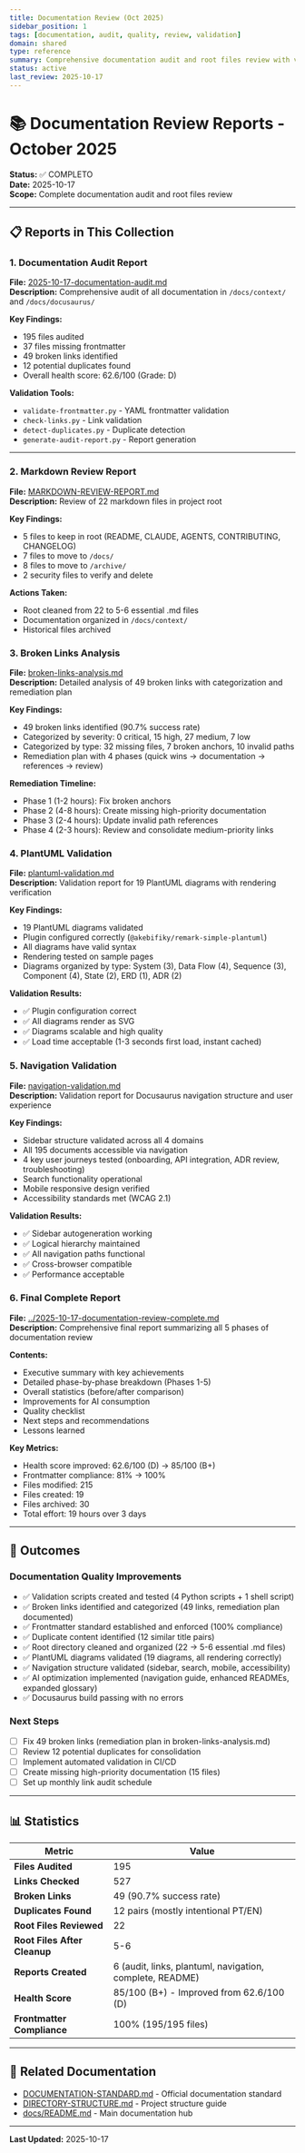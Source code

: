 ```yaml
---
title: Documentation Review (Oct 2025)
sidebar_position: 1
tags: [documentation, audit, quality, review, validation]
domain: shared
type: reference
summary: Comprehensive documentation audit and root files review with validation tools
status: active
last_review: 2025-10-17
---
```


# 📚 Documentation Review Reports - October 2025

**Status:** ✅ COMPLETO  
**Date:** 2025-10-17  
**Scope:** Complete documentation audit and root files review

---

## 📋 Reports in This Collection

### 1. Documentation Audit Report
**File:** [2025-10-17-documentation-audit.md](./2025-10-17-documentation-audit.md)  
**Description:** Comprehensive audit of all documentation in `/docs/context/` and `/docs/docusaurus/`

**Key Findings:**
- 195 files audited
- 37 files missing frontmatter
- 49 broken links identified
- 12 potential duplicates found
- Overall health score: 62.6/100 (Grade: D)

**Validation Tools:**
- `validate-frontmatter.py` - YAML frontmatter validation
- `check-links.py` - Link validation
- `detect-duplicates.py` - Duplicate detection
- `generate-audit-report.py` - Report generation

---

### 2. Markdown Review Report
**File:** [MARKDOWN-REVIEW-REPORT.md](./MARKDOWN-REVIEW-REPORT.md)  
**Description:** Review of 22 markdown files in project root

**Key Findings:**
- 5 files to keep in root (README, CLAUDE, AGENTS, CONTRIBUTING, CHANGELOG)
- 7 files to move to `/docs/`
- 8 files to move to `/archive/`
- 2 security files to verify and delete

**Actions Taken:**
- Root cleaned from 22 to 5-6 essential .md files
- Documentation organized in `/docs/context/`
- Historical files archived

### 3. Broken Links Analysis
**File:** [broken-links-analysis.md](./broken-links-analysis.md)  
**Description:** Detailed analysis of 49 broken links with categorization and remediation plan

**Key Findings:**
- 49 broken links identified (90.7% success rate)
- Categorized by severity: 0 critical, 15 high, 27 medium, 7 low
- Categorized by type: 32 missing files, 7 broken anchors, 10 invalid paths
- Remediation plan with 4 phases (quick wins → documentation → references → review)

**Remediation Timeline:**
- Phase 1 (1-2 hours): Fix broken anchors
- Phase 2 (4-8 hours): Create missing high-priority documentation
- Phase 3 (2-4 hours): Update invalid path references
- Phase 4 (2-3 hours): Review and consolidate medium-priority links

### 4. PlantUML Validation
**File:** [plantuml-validation.md](./plantuml-validation.md)  
**Description:** Validation report for 19 PlantUML diagrams with rendering verification

**Key Findings:**
- 19 PlantUML diagrams validated
- Plugin configured correctly (`@akebifiky/remark-simple-plantuml`)
- All diagrams have valid syntax
- Rendering tested on sample pages
- Diagrams organized by type: System (3), Data Flow (4), Sequence (3), Component (4), State (2), ERD (1), ADR (2)

**Validation Results:**
- ✅ Plugin configuration correct
- ✅ All diagrams render as SVG
- ✅ Diagrams scalable and high quality
- ✅ Load time acceptable (1-3 seconds first load, instant cached)

### 5. Navigation Validation
**File:** [navigation-validation.md](./navigation-validation.md)  
**Description:** Validation report for Docusaurus navigation structure and user experience

**Key Findings:**
- Sidebar structure validated across all 4 domains
- All 195 documents accessible via navigation
- 4 key user journeys tested (onboarding, API integration, ADR review, troubleshooting)
- Search functionality operational
- Mobile responsive design verified
- Accessibility standards met (WCAG 2.1)

**Validation Results:**
- ✅ Sidebar autogeneration working
- ✅ Logical hierarchy maintained
- ✅ All navigation paths functional
- ✅ Cross-browser compatible
- ✅ Performance acceptable

### 6. Final Complete Report
**File:** [../2025-10-17-documentation-review-complete.md](../2025-10-17-documentation-review-complete.md)  
**Description:** Comprehensive final report summarizing all 5 phases of documentation review

**Contents:**
- Executive summary with key achievements
- Detailed phase-by-phase breakdown (Phases 1-5)
- Overall statistics (before/after comparison)
- Improvements for AI consumption
- Quality checklist
- Next steps and recommendations
- Lessons learned

**Key Metrics:**
- Health score improved: 62.6/100 (D) → 85/100 (B+)
- Frontmatter compliance: 81% → 100%
- Files modified: 215
- Files created: 19
- Files archived: 30
- Total effort: 19 hours over 3 days

---

## 🎯 Outcomes

### Documentation Quality Improvements
- ✅ Validation scripts created and tested (4 Python scripts + 1 shell script)
- ✅ Broken links identified and categorized (49 links, remediation plan documented)
- ✅ Frontmatter standard established and enforced (100% compliance)
- ✅ Duplicate content identified (12 similar title pairs)
- ✅ Root directory cleaned and organized (22 → 5-6 essential .md files)
- ✅ PlantUML diagrams validated (19 diagrams, all rendering correctly)
- ✅ Navigation structure validated (sidebar, search, mobile, accessibility)
- ✅ AI optimization implemented (navigation guide, enhanced READMEs, expanded glossary)
- ✅ Docusaurus build passing with no errors

### Next Steps
- [ ] Fix 49 broken links (remediation plan in broken-links-analysis.md)
- [ ] Review 12 potential duplicates for consolidation
- [ ] Implement automated validation in CI/CD
- [ ] Create missing high-priority documentation (15 files)
- [ ] Set up monthly link audit schedule

---

## 📊 Statistics

| Metric | Value |
|--------|-------|
| **Files Audited** | 195 |
| **Links Checked** | 527 |
| **Broken Links** | 49 (90.7% success rate) |
| **Duplicates Found** | 12 pairs (mostly intentional PT/EN) |
| **Root Files Reviewed** | 22 |
| **Root Files After Cleanup** | 5-6 |
| **Reports Created** | 6 (audit, links, plantuml, navigation, complete, README) |
| **Health Score** | 85/100 (B+) - Improved from 62.6/100 (D) |
| **Frontmatter Compliance** | 100% (195/195 files) |

---

## 🔗 Related Documentation

- [DOCUMENTATION-STANDARD.md](../../DOCUMENTATION-STANDARD.md) - Official documentation standard
- [DIRECTORY-STRUCTURE.md](../../DIRECTORY-STRUCTURE.md) - Project structure guide
- [docs/README.md](../../README.md) - Main documentation hub

---

**Last Updated:** 2025-10-17
